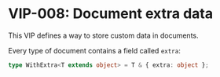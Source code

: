 # VIP-008: Document extra data

This VIP defines a way to store custom data in documents.

Every type of document contains a field called `extra`:

```ts
type WithExtra<T extends object> = T & { extra: object };
```
